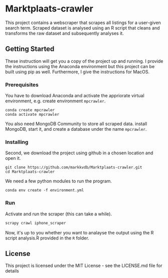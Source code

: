 # Marktplaats-crawler

This project contains a webscraper that scrapes all listings for a user-given search term. Scraped dataset is analysed using an R script that cleans and transforms the raw dataset and subsequently analyses it.

## Getting Started

These instruction will get you a copy of the project up and running. I provide the instructions using the Anaconda environment but this project can be built using pip as well. Furthermore, I give the instructions for MacOS.

### Prerequisites

You have to download Anaconda and activate the appriorate virtual environment, e.g. create environment `mpcrawler`.
```
conda create mpcrawler
conda activate mpcrawler
```

You also need MongoDB Community to store all scraped data. install MongoDB, start it, and create a database under the name `mpcrawler`.

### Installing

Second, we download the project using github in a chosen location and open it.
```
git clone https://github.com/markkvdb/Marktplaats-crawler.git
cd Marktplaats-crawler
```

We need a few python modules to run the program.
```
conda env create -f environment.yml
```

### Run

Activate and run the scraper (this can take a while).

```python
scrapy crawl iphone_scraper
```

Now, it's up to you whether you want to analayse the output using the R script analysis.R provided in the `R` folder.

## License

This project is licensed under the MIT License - see the LICENSE.md file for details